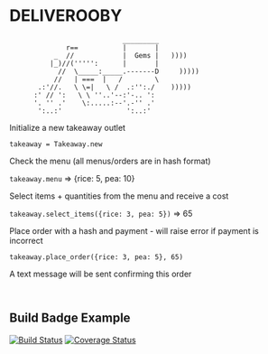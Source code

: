 **DELIVEROOBY**
==================
```
                            _________
              r==           |       |
           _  //            |  Gems |   ))))
          |_)//(''''':      |       |
            //  \_____:_____.-------D     )))))
           //   | ===  |   /        \
       .:'//.   \ \=|   \ /  .:'':./    )))))
      :' // ':   \ \ ''..'--:'-.. ':
      '. '' .'    \:.....:--'.-'' .'
       ':..:'                ':..:'

 ```

Initialize a new takeaway outlet

  `takeaway = Takeaway.new`

Check the menu (all menus/orders are in hash format)

  `takeaway.menu` => {rice: 5, pea: 10}

Select items + quantities from the menu and receive a cost

  `takeaway.select_items({rice: 3, pea: 5})` => 65

Place order with a hash and payment - will raise error if payment is incorrect

  `takeaway.place_order({rice: 3, pea: 5}, 65)`

A text message will be sent confirming this order

```


```

Build Badge Example
------------------

[![Build Status](https://travis-ci.org/makersacademy/takeaway-challenge.svg?branch=master)](https://travis-ci.org/makersacademy/takeaway-challenge)
[![Coverage Status](https://coveralls.io/repos/makersacademy/takeaway-challenge/badge.png)](https://coveralls.io/r/makersacademy/takeaway-challenge)
